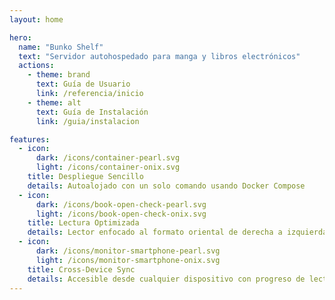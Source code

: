 ```yaml
---
layout: home

hero:
  name: "Bunko Shelf"
  text: "Servidor autohospedado para manga y libros electrónicos"
  actions:
    - theme: brand
      text: Guía de Usuario
      link: /referencia/inicio
    - theme: alt
      text: Guía de Instalación
      link: /guia/instalacion

features:
  - icon:
      dark: /icons/container-pearl.svg
      light: /icons/container-onix.svg
    title: Despliegue Sencillo
    details: Autoalojado con un solo comando usando Docker Compose
  - icon:
      dark: /icons/book-open-check-pearl.svg
      light: /icons/book-open-check-onix.svg
    title: Lectura Optimizada
    details: Lector enfocado al formato oriental de derecha a izquierda, ideal para manga
  - icon:
      dark: /icons/monitor-smartphone-pearl.svg
      light: /icons/monitor-smartphone-onix.svg
    title: Cross-Device Sync
    details: Accesible desde cualquier dispositivo con progreso de lectura
---
```

